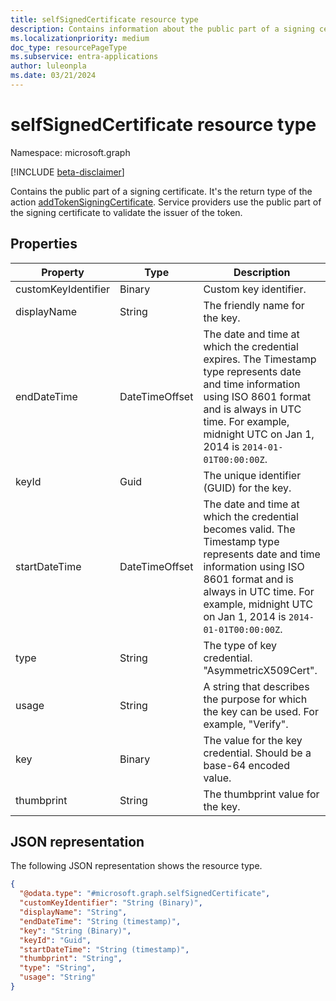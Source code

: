 ```yaml
---
title: selfSignedCertificate resource type
description: Contains information about the public part of a signing certificate.
ms.localizationpriority: medium
doc_type: resourcePageType
ms.subservice: entra-applications
author: luleonpla
ms.date: 03/21/2024
---
```


# selfSignedCertificate resource type

Namespace: microsoft.graph

[!INCLUDE [beta-disclaimer](../../includes/beta-disclaimer.md)]

Contains the public part of a signing certificate. It's the return type of the action [addTokenSigningCertificate](../api/serviceprincipal-addtokensigningcertificate.md). Service providers use the public part of the signing certificate to validate the issuer of the token.

## Properties

| Property            | Type           | Description                                                                                                                                                                                                                           |
| ------------------- | -------------- | ------------------------------------------------------------------------------------------------------------------------------------------------------------------------------------------------------------------------------------- |
| customKeyIdentifier | Binary         | Custom key identifier.                                                                                                                                                                                                                |
| displayName         | String         | The friendly name for the key.                                                                                                                                                                                                        |
| endDateTime         | DateTimeOffset | The date and time at which the credential expires. The Timestamp type represents date and time information using ISO 8601 format and is always in UTC time. For example, midnight UTC on Jan 1, 2014 is `2014-01-01T00:00:00Z`.       |
| keyId               | Guid           | The unique identifier (GUID) for the key.                                                                                                                                                                                             |
| startDateTime       | DateTimeOffset | The date and time at which the credential becomes valid. The Timestamp type represents date and time information using ISO 8601 format and is always in UTC time. For example, midnight UTC on Jan 1, 2014 is `2014-01-01T00:00:00Z`. |
| type                | String         | The type of key credential. "AsymmetricX509Cert".                                                                                                                                                                                     |
| usage               | String         | A string that describes the purpose for which the key can be used. For example, "Verify".                                                                                                                                             |
| key                 | Binary         | The value for the key credential. Should be a base-64 encoded value.                                                                                                                                                                  |
| thumbprint          | String         | The thumbprint value for the key.                                                                                                                                                                                                     |

## JSON representation

The following JSON representation shows the resource type.

<!-- {
  "blockType": "resource",
  "optionalProperties": [

  ],
  "@odata.type": "microsoft.graph.selfSignedCertificate"
}-->

```json
{
  "@odata.type": "#microsoft.graph.selfSignedCertificate",
  "customKeyIdentifier": "String (Binary)",
  "displayName": "String",
  "endDateTime": "String (timestamp)",
  "key": "String (Binary)",
  "keyId": "Guid",
  "startDateTime": "String (timestamp)",
  "thumbprint": "String",
  "type": "String",
  "usage": "String"
}
```

<!-- uuid: 8fcb5dbc-d5aa-4681-8e31-b001d5168d79
2015-10-25 14:57:30 UTC -->

<!--
{
  "type": "#page.annotation",
  "description": "selfSignedCertificate resource",
  "keywords": "",
  "section": "documentation",
  "tocPath": "",
  "suppressions": []
}
-->
